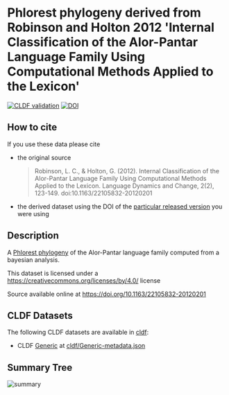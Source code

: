 # Phlorest phylogeny derived from Robinson and Holton 2012 'Internal Classification of the Alor-Pantar Language Family Using Computational Methods Applied to the Lexicon'

[![CLDF validation](https://github.com/phlorest/robinson_and_holton2012/workflows/CLDF-validation/badge.svg)](https://github.com/phlorest/robinson_and_holton2012/actions?query=workflow%3ACLDF-validation)
[![DOI](https://zenodo.org/badge/DOI/10.5281/zenodo.8250285.svg)](https://doi.org/10.5281/zenodo.8250285)

## How to cite

If you use these data please cite
- the original source
  > Robinson, L. C., & Holton, G. (2012). Internal Classification of the Alor-Pantar Language Family Using Computational Methods Applied to the Lexicon. Language Dynamics and Change, 2(2), 123-149. doi:10.1163/22105832-20120201
- the derived dataset using the DOI of the [particular released version](../../releases/) you were using

## Description

A [Phlorest phylogeny](https://github.com/phlorest) of the Alor-Pantar language family computed from a bayesian analysis.


This dataset is licensed under a https://creativecommons.org/licenses/by/4.0/ license

Source available online at https://doi.org/10.1163/22105832-20120201


## CLDF Datasets

The following CLDF datasets are available in [cldf](cldf):

- CLDF [Generic](https://github.com/cldf/cldf/tree/master/modules/Generic) at [cldf/Generic-metadata.json](cldf/Generic-metadata.json)

## Summary Tree

![summary](https://raw.githubusercontent.com/phlorest/robinson_and_holton2012/main/summary_tree.svg)